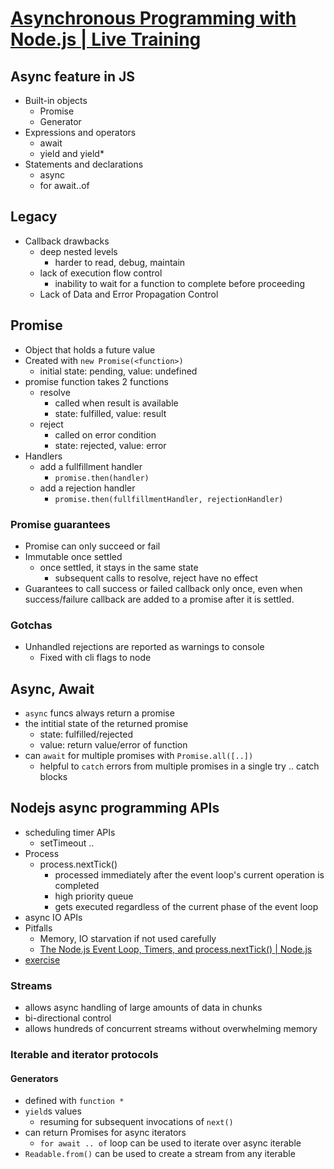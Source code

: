 # [Asynchronous Programming with Node.js | Live Training](https://learning.oreilly.com/live-training/courses/asynchronous-programming-with-nodejs/0636920335153/)

## Async feature in JS
* Built-in objects
  * Promise
  * Generator
* Expressions and operators
  * await
  * yield and yield*
* Statements and declarations
  * async 
  * for await..of

## Legacy
* Callback drawbacks
  * deep nested levels
    * harder to read, debug, maintain
  * lack of execution flow control
    * inability to wait for a function to complete before proceeding
  * Lack of Data and Error Propagation Control

## Promise
* Object that holds a future value
* Created with `new Promise(<function>)`
  * initial state: pending, value: undefined
* promise function takes 2 functions
  * resolve
    * called when result is available
    * state: fulfilled, value: result
  * reject
    * called on error condition
    * state: rejected, value: error
* Handlers
  * add a fullfillment handler
    * `promise.then(handler)`
  * add a rejection handler
    * `promise.then(fullfillmentHandler, rejectionHandler)`

### Promise guarantees
* Promise can only succeed or fail
* Immutable once settled
  * once settled, it stays in the same state
    * subsequent calls to resolve, reject have no effect
* Guarantees to call success or failed callback only once, even when success/failure callback are added to a promise after it is settled. 

### Gotchas
* Unhandled rejections are reported as warnings to console
  * Fixed with cli flags to node


## Async, Await
* `async` funcs always return a promise
* the intitial state of the returned promise
  * state: fulfilled/rejected
  * value: return value/error of function
* can `await` for multiple promises with `Promise.all([..])`
  * helpful to `catch` errors from multiple promises in a single try .. catch blocks


## Nodejs async programming APIs
* scheduling timer APIs
  * setTimeout .. 
* Process
  * process.nextTick()
    * processed immediately after the event loop's current operation is completed
    * high priority queue
    * gets executed regardless of the current phase of the event loop
* async IO APIs
* Pitfalls
  * Memory, IO starvation if not used carefully
  * [The Node.js Event Loop, Timers, and process.nextTick() | Node.js](https://nodejs.org/en/docs/guides/event-loop-timers-and-nexttick/)
* [exercise](./resources/olt_async_programming_with_node/exercises/5_event_loop.js)

### Streams
* allows async handling of large amounts of data in chunks
* bi-directional control 
* allows hundreds of concurrent streams without overwhelming memory

### Iterable and iterator protocols

#### Generators
* defined with `function *`
* `yield`s values 
  * resuming for subsequent invocations of `next()`
* can return Promises for async iterators
  * `for await .. of` loop can be used to iterate over async iterable
* `Readable.from()` can be used to create a stream from any iterable 